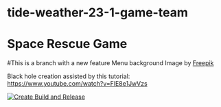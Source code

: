 # tide-weather-23-1-game-team
# Space Rescue Game

#This is a branch with a new feature
Menu background 
Image by <a href="https://www.freepik.com/free-vector/gradient-galaxy-background_14658088.htm#query=space%20background&position=2&from_view=keyword&track=ais">Freepik</a>

Black hole creation assisted by this tutorial:
https://www.youtube.com/watch?v=FlE8e1JwVzs


[![Create Build and Release](https://github.com/ChaseBENNC9/Space-Rescue/actions/workflows/ci-build-and-release.yml/badge.svg)](https://github.com/ChaseBENNC9/Space-Rescue/actions/workflows/ci-build-and-release.yml)
